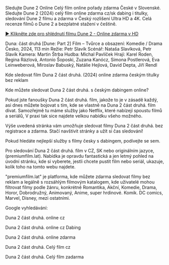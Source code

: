 Sledujte Dune 2 Online Celý film online pořady zdarma České v Slovenské. Sledujte Dune 2 (2024) celý film online zdarma cz/sk dabing i titulky, sledování Dune 2 filmu a zdarma v Český rozlišení Ultra HD a 4K. Celá recenze filmů o Dune 2 a bezplatné stažení v češtině.


[► Klikněte zde pro shlédnutí filmu Dune 2 - Online zdarma v HD]( https://e3r.bestmovies31.stream/cs/movie/693134/)


Duna: část druhá [Dune: Part 2] Film – Tvůrce a obsazení:
Komedie / Drama
Česko, 2024, 113 min
Režie: Petr Slavík
Scénář: Nataša Slavíková, Petr Slavík
Kamera: Martin Štrba
Hudba: Michal Pavlíček
Hrají: Karel Roden, Regina Rázlová, Antonio Šoposki, Zuzana Kanócz, Simona Postlerová, Eva Leinweberová, Miroslav Babuský, Natálie Hejlová, David Depta, Jiří Rendl


Kde sledovat film Duna 2 část druhá. (2024) online zdarma českým titulky bez reklam

Kde můžete sledovat Duna 2 část druhá. s českým dabingem online?

Pokud jste fanoušky Duna 2 část druhá. film, jakože to je v zásadě každý, asi dnes můžete bojovat s tím, kde se vlastně na Duna 2 část druhá. film dívat. Samozřejmě tu máme služby jako Netflix, které nabízejí spoustu filmů a seriálů, V praxi tak sice najdete velkou nabídku všeho možného.

Výše uvedená stránka vám umožňuje sledovat filmy Duna 2 část druhá. bez registrace a zdarma. Stačí navštívit stránky a užít si čas sledování!

Pokud hledáte nejlepší služby s filmy česky s dabingem, podívejte se sem.

Pro sledování Duna 2 část druhá. film v CZ, SK nebo originálním jazyce, (premiumfilm.lat). Nabídka je opravdu fantastická a jen letmý pohled na úvodní stránku, kde si vyberete, jestli chcete pustit film nebo seriál, ukazuje, kolik toho na tomto webu najdete.

"premiumfilm.lat" je platforma, kde můžete zdarma sledovat filmy bez reklam a legálně s rozsáhlým filmovým katalogem, kde uživatelé mohou filtrovat filmy podle žánru, konkrétně Romantika, Akční, Komedie, Drama, Horor, Dobrodružný, Animovaný, Anime, super hrdinové. Komik. DC comics, Marvel, Disney, mezi ostatními.


Google vyhledávání:

Duna 2 část druhá. online cz

Duna 2 část druhá. online cz Dabing

Duna 2 část druhá. online zdarma

Duna 2 část druhá. Celý film cz

Duna 2 část druhá. Celý film zadarma


